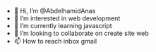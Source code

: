 - 👋 Hi, I’m @AbdelhamidAnas
- 👀 I’m interested in web development
- 🌱 I’m currently learning javascript
- 💞️ I’m looking to collaborate on create site web
- 📫 How to reach inbox gmail 

<!---
AbdelhamidAnas/AbdelhamidAnas is a ✨ special ✨ repository because its `README.md` (this file) appears on your GitHub profile.
You can click the Preview link to take a look at your changes.
--->
